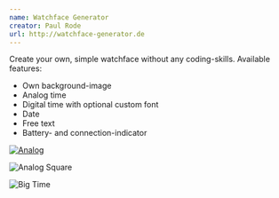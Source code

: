 ```yaml
---
name: Watchface Generator
creator: Paul Rode
url: http://watchface-generator.de
---
```

Create your own, simple watchface without any coding-skills.
Available features:
- Own background-image
- Analog time
- Digital time with optional custom font
- Date
- Free text
- Battery- and connection-indicator

[![Analog](http://www.watchface-generator.de/v2/watchfaces/20140130/ultra_analog/preview.png)](http://www.watchface-generator.de/v2/watchfaces/20140130/ultra_analog/)

![Analog Square](http://www.watchface-generator.de/v2/watchfaces/20140214/analog/preview.png)

![Big Time](http://www.watchface-generator.de/wf/20140612/big_kredit_2/preview.png)
